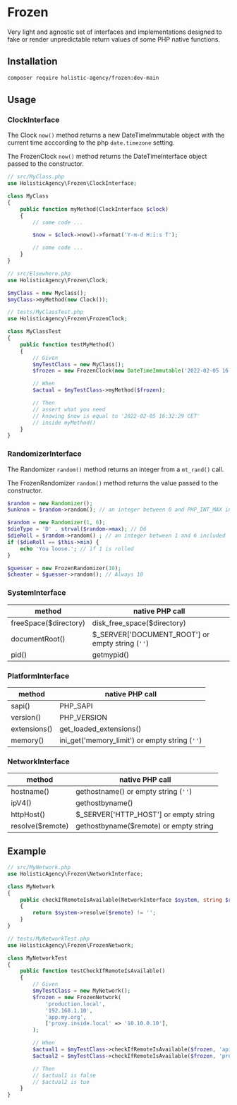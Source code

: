# Frozen

Very light and agnostic set of interfaces and implementations designed to
fake or render unpredictable return values of some PHP native functions.

## Installation

```bash
composer require holistic-agency/frozen:dev-main
```

## Usage

### ClockInterface

The Clock `now()` method returns a new DateTimeImmutable object
with the current time acccording to the php `date.timezone` setting.

The FrozenClock `now()` method returns the DateTimeInterface object
passed to the constructor.

```php
// src/MyClass.php
use HolisticAgency\Frozen\ClockInterface;

class MyClass
{
    public function myMethod(ClockInterface $clock)
    {
        // some code ...

        $now = $clock->now()->format('Y-m-d H:i:s T');

        // some code ...
    }
}

// src/Elsewhere.php
use HolisticAgency\Frozen\Clock;

$myClass = new Myclass();
$myClass->myMethod(new Clock());

// tests/MyClassTest.php
use HolisticAgency\Frozen\FrozenClock;

class MyClassTest
{
    public function testMyMethod()
    {
        // Given
        $myTestClass = new MyClass();
        $frozen = new FrozenClock(new DateTimeImmutable('2022-02-05 16:32:29 CET'));

        // When
        $actual = $myTestClass->myMethod($frozen);

        // Then
        // assert what you need
        // knowing $now is equal to '2022-02-05 16:32:29 CET'
        // inside myMethod()
    }
}
```

### RandomizerInterface

The Randomizer `random()` method returns an integer from a `mt_rand()` call.

The FrozenRandomizer `random()` method returns the value passed to the constructor.

```php
$random = new Randomizer();
$unknon = $random->random(); // an integer between 0 and PHP_INT_MAX included

$random = new Randomizer(1, 6);
$dieType = 'D' . strval($random->max); // D6
$dieRoll = $random->random() ; // an integer between 1 and 6 included
if ($dieRoll == $this->min) {
    echo 'You loose.'; // if 1 is rolled
}

$guesser = new FrozenRandomizer(10);
$cheater = $guesser->random(); // Always 10
```

### SystemInterface

| method                | native PHP call                                  |
| --------------------- | ------------------------------------------------ |
| freeSpace($directory) | disk_free_space($directory)                      |
| documentRoot()        | $_SERVER['DOCUMENT_ROOT'] or empty string (`''`) |
| pid()                 | getmypid()                                       |

### PlatformInterface

| method                | native PHP call                                |
| --------------------- | ---------------------------------------------- |
| sapi()                | PHP_SAPI                                       |
| version()             | PHP_VERSION                                    |
| extensions()          | get_loaded_extensions()                        |
| memory()              | ini_get('memory_limit') or empty string (`''`) |

### NetworkInterface

| method                | native PHP call                                |
| --------------------- | ---------------------------------------------- |
| hostname()            | gethostname() or empty string (`''`)           |
| ipV4()                | gethostbyname()                                |
| httpHost()            | $_SERVER['HTTP_HOST'] or empty string          |
| resolve($remote)      | gethostbyname($remote) or empty string         |

## Example

```php
// src/MyNetwork.php
use HolisticAgency\Frozen\NetworkInterface;

class MyNetwork
{
    public checkIfRemoteIsAvailable(NetworkInterface $system, string $remote): bool
    {
        return $system->resolve($remote) != '';
    }
}

// tests/MyNetworkTest.php
use HolisticAgency\Frozen\FrozenNetwork;

class MyNetworkTest
{
    public function testCheckIfRemoteIsAvailable()
    {
        // Given
        $myTestClass = new MyNetwork();
        $frozen = new FrozenNetwork(
            'production.local',
            '192.168.1.10',
            'app.my.org',
            ['proxy.inside.local' => '10.10.0.10'],
        );

        // When
        $actual1 = $myTestClass->checkIfRemoteIsAvailable($frozen, 'api.outside.net');
        $actual2 = $myTestClass->checkIfRemoteIsAvailable($frozen, 'proxy.inside.local');

        // Then
        // $actual1 is false
        // $actual2 is tue
    }
}
```
